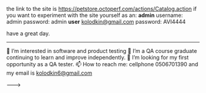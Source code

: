 

the link to the site is https://petstore.octoperf.com/actions/Catalog.action
if you want to experiment with the site yourself as an:
**admin**
username: admin
password: admin
**user**
kolodkin@gmail.com
password: AVI4444

have a great day.


---------------------------------------------------------------------------------------------------------------------------------------------------------------------
👀 I’m interested in software and product testing
🌱 I’m a QA course graduate continuing to learn and improve independently.
💞️ I’m looking for my first opportunity as a QA tester.
📫 How to reach me: cellphone 0506701390 and my email is kolodkin6@gmail.com

--->
